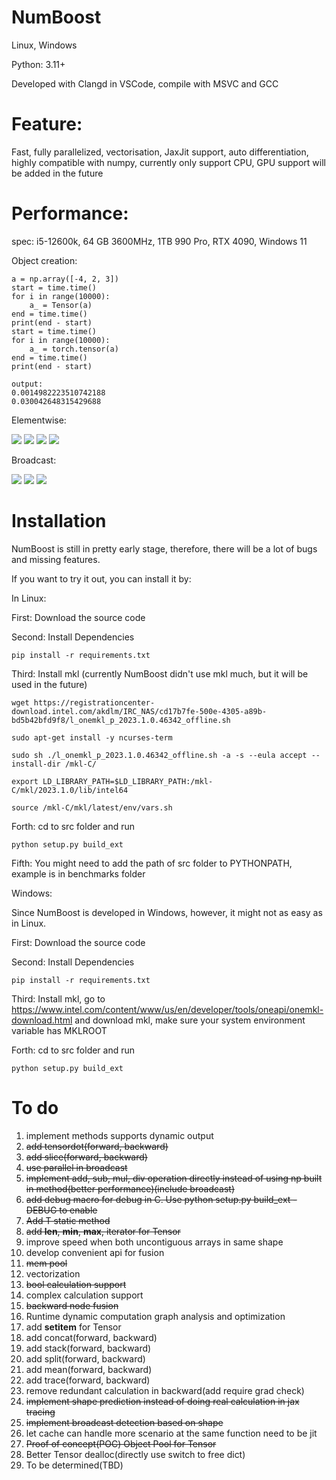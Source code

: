 # NumBoost
Linux, Windows

Python: 3.11+

Developed with Clangd in VSCode, compile with MSVC and GCC

# Feature:
Fast, fully parallelized, vectorisation, JaxJit support, auto differentiation, highly compatible with numpy,
currently only support CPU, GPU support will be added in the future

# Performance:
spec: i5-12600k, 64 GB 3600MHz, 1TB 990 Pro, RTX 4090, Windows 11

Object creation:
```
a = np.array([-4, 2, 3])
start = time.time()
for i in range(10000):
    a_ = Tensor(a)
end = time.time()
print(end - start)
start = time.time()
for i in range(10000):
    a_ = torch.tensor(a)
end = time.time()
print(end - start)

output: 
0.0014982223510742188
0.030042648315429688
```
Elementwise:

![](https://github.com/Jianqoq/NumBoost/blob/allocator_lru_cache/src/benchmarks/img.png)
![](https://github.com/Jianqoq/NumBoost/blob/allocator_lru_cache/src/benchmarks/img_1.png)
![](https://github.com/Jianqoq/NumBoost/blob/allocator_lru_cache/src/benchmarks/img_2.png)
![](https://github.com/Jianqoq/NumBoost/blob/allocator_lru_cache/src/benchmarks/img_3.png)

Broadcast:

![](https://github.com/Jianqoq/NumBoost/blob/allocator_lru_cache/src/benchmarks/img_4.png)
![](https://github.com/Jianqoq/NumBoost/blob/allocator_lru_cache/src/benchmarks/img_5.png)
![](https://github.com/Jianqoq/NumBoost/blob/allocator_lru_cache/src/benchmarks/img_6.png)

# Installation
NumBoost is still in pretty early stage, therefore, there will be a lot of bugs and missing features.

If you want to try it out, you can install it by:

In Linux:

First: Download the source code

Second: Install Dependencies
```
pip install -r requirements.txt
```
Third: Install mkl (currently NumBoost didn't use mkl much, but it will be used in the future)
```
wget https://registrationcenter-download.intel.com/akdlm/IRC_NAS/cd17b7fe-500e-4305-a89b-bd5b42bfd9f8/l_onemkl_p_2023.1.0.46342_offline.sh

sudo apt-get install -y ncurses-term

sudo sh ./l_onemkl_p_2023.1.0.46342_offline.sh -a -s --eula accept --install-dir /mkl-C/

export LD_LIBRARY_PATH=$LD_LIBRARY_PATH:/mkl-C/mkl/2023.1.0/lib/intel64

source /mkl-C/mkl/latest/env/vars.sh
```
Forth: cd to src folder and run
```
python setup.py build_ext
```
Fifth: You might need to add the path of src folder to PYTHONPATH, example is in benchmarks folder

Windows:

Since NumBoost is developed in Windows, however, it might not as easy as in Linux.

First: Download the source code

Second: Install Dependencies
```
pip install -r requirements.txt
```
Third: Install mkl, go to https://www.intel.com/content/www/us/en/developer/tools/oneapi/onemkl-download.html and download mkl, make sure your system environment variable has MKLROOT

Forth: cd to src folder and run
```
python setup.py build_ext
```

# To do
1. implement methods supports dynamic output
2. ~~add tensordot(forward, backward)~~
3. ~~add slice(forward, backward)~~
4. ~~use parallel in broadcast~~
5. ~~implement add, sub, mul, div operation directly instead of using np built in method(better performance)(include broadcast)~~
6. ~~add debug macro for debug in C. Use python setup.py build_ext -DEBUG to enable~~
7. ~~Add T static method~~
8. ~~add __len__, __min__, __max__, iterator for Tensor~~
9. improve speed when both uncontiguous arrays in same shape
10. develop convenient api for fusion
11. ~~mem pool~~
12. vectorization
13. ~~bool calculation support~~
14. complex calculation support
15. ~~backward node fusion~~
16. Runtime dynamic computation graph analysis and optimization
17. add __setitem__ for Tensor
18. add concat(forward, backward)
19. add stack(forward, backward)
20. add split(forward, backward)
21. add mean(forward, backward)
22. add trace(forward, backward)
23. remove redundant calculation in backward(add require grad check)
24. ~~implement shape prediction instead of doing real calculation in jax tracing~~
25. ~~implement broadcast detection based on shape~~
26. let cache can handle more scenario at the same function need to be jit
27. ~~Proof of concept(POC) Object Pool for Tensor~~
28. Better Tensor dealloc(directly use switch to free dict)
29. To be determined(TBD)
